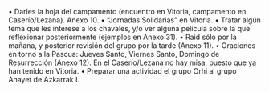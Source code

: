 [comment]: <> (Campa de Semana Santa)
[comment-icon]: <> (Azkarrak 1)

•	Darles la hoja del campamento (encuentro en Vitoria, campamento en Caserío/Lezana). Anexo 10.
•	“Jornadas Solidarias” en Vitoria.
•	Tratar algún tema que les interese a los chavales, y/o ver alguna película sobre la que reflexionar posteriormente (ejemplos en Anexo 31). 
•	Raid sólo por la mañana, y posterior revisión del grupo por la tarde (Anexo 11).
•	Oraciones en torno a la Pascua: Jueves Santo, Viernes Santo, Domingo de Resurrección (Anexo 12). En el Caserío/Lezana no hay misa, puesto que ya han tenido en Vitoria. 
•	Preparar una actividad el grupo Orhi al grupo Anayet de Azkarrak I.
